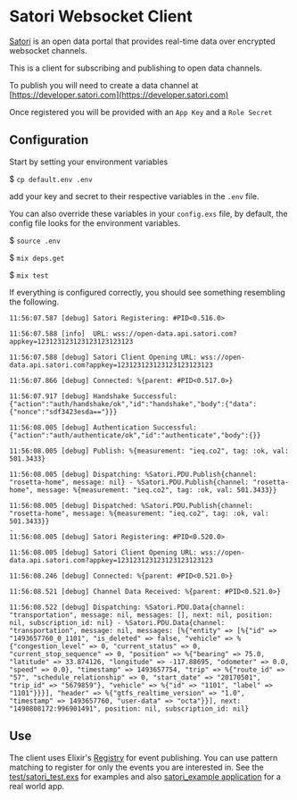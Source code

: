 # Satori Websocket Client

[Satori](https://www.satori.com/) is an open data portal that provides real-time data over encrypted websocket channels.

This is a client for subscribing and publishing to open data channels.

To publish you will need to create a data channel at [https://developer.satori.com](https://developer.satori.com)

Once registered you will be provided with an `App Key` and a `Role Secret`

## Configuration

Start by setting your environment variables

$ `cp default.env .env`

add your key and secret to their respective variables in the `.env` file.

You can also override these variables in your `config.exs` file, by default, the config file looks for the environment variables.

$ `source .env`

$ `mix deps.get`

$ `mix test`

If everything is configured correctly, you should see something resembling the following.

```
11:56:07.587 [debug] Satori Registering: #PID<0.516.0>

11:56:07.588 [info]  URL: wss://open-data.api.satori.com?appkey=123123123123123123123123

11:56:07.588 [debug] Satori Client Opening URL: wss://open-data.api.satori.com?appkey=123123123123123123123123

11:56:07.866 [debug] Connected: %{parent: #PID<0.517.0>}

11:56:07.917 [debug] Handshake Successful: {"action":"auth/handshake/ok","id":"handshake","body":{"data":{"nonce":"sdf3423esda=="}}}

11:56:08.005 [debug] Authentication Successful: {"action":"auth/authenticate/ok","id":"authenticate","body":{}}

11:56:08.005 [debug] Publish: %{measurement: "ieq.co2", tag: :ok, val: 501.3433}

11:56:08.005 [debug] Dispatching: %Satori.PDU.Publish{channel: "rosetta-home", message: nil} - %Satori.PDU.Publish{channel: "rosetta-home", message: %{measurement: "ieq.co2", tag: :ok, val: 501.3433}}

11:56:08.005 [debug] Dispatched: %Satori.PDU.Publish{channel: "rosetta-home", message: %{measurement: "ieq.co2", tag: :ok, val: 501.3433}}
.
11:56:08.005 [debug] Satori Registering: #PID<0.520.0>

11:56:08.005 [debug] Satori Client Opening URL: wss://open-data.api.satori.com?appkey=123123123123123123123123

11:56:08.246 [debug] Connected: %{parent: #PID<0.521.0>}

11:56:08.521 [debug] Channel Data Received: %{parent: #PID<0.521.0>}

11:56:08.522 [debug] Dispatching: %Satori.PDU.Data{channel: "transportation", message: nil, messages: [], next: nil, position: nil, subscription_id: nil} - %Satori.PDU.Data{channel: "transportation", message: nil, messages: [%{"entity" => [%{"id" => "1493657760_0_1101", "is_deleted" => false, "vehicle" => %{"congestion_level" => 0, "current_status" => 0, "current_stop_sequence" => 0, "position" => %{"bearing" => 75.0, "latitude" => 33.874126, "longitude" => -117.88695, "odometer" => 0.0, "speed" => 0.0}, "timestamp" => 1493657754, "trip" => %{"route_id" => "57", "schedule_relationship" => 0, "start_date" => "20170501", "trip_id" => "5679859"}, "vehicle" => %{"id" => "1101", "label" => "1101"}}}], "header" => %{"gtfs_realtime_version" => "1.0", "timestamp" => 1493657760, "user-data" => "octa"}}], next: "1490808172:996901491", position: nil, subscription_id: nil}
```

## Use

The client uses Elixir's [Registry](https://hexdocs.pm/elixir/Registry.html#content) for event publishing. You can use pattern matching to register for only the events you are interested in. See the [test/satori_test.exs](tests) for examples and also [satori_example application](https://github.com/NationalAssociationOfRealtors/satori_example) for a real world app.
